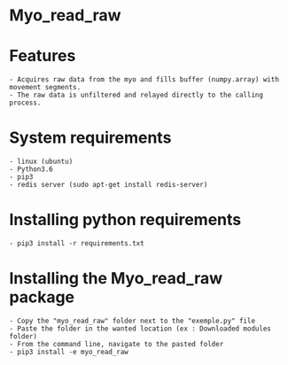 # Myo_read_raw

# Features
    - Acquires raw data from the myo and fills buffer (numpy.array) with movement segments.
    - The raw data is unfiltered and relayed directly to the calling process.
    
# System requirements
    - linux (ubuntu)
    - Python3.6
    - pip3
    - redis server (sudo apt-get install redis-server)

# Installing python requirements
    - pip3 install -r requirements.txt
    
# Installing the Myo_read_raw package
    - Copy the "myo_read_raw" folder next to the "exemple.py" file
    - Paste the folder in the wanted location (ex : Downloaded modules folder) 
    - From the command line, navigate to the pasted folder
    - pip3 install -e myo_read_raw